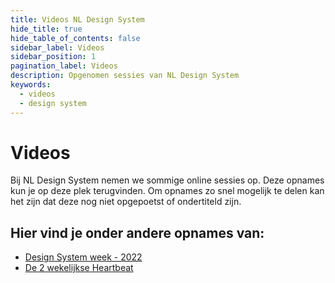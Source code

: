 ```yaml
---
title: Videos NL Design System
hide_title: true
hide_table_of_contents: false
sidebar_label: Videos
sidebar_position: 1
pagination_label: Videos
description: Opgenomen sessies van NL Design System
keywords:
  - videos
  - design system
---
```


# Videos

Bij NL Design System nemen we sommige online sessies op. Deze opnames kun je op deze plek terugvinden. Om opnames zo snel mogelijk te delen kan het zijn dat deze nog niet opgepoetst of ondertiteld zijn.

## Hier vind je onder andere opnames van:

- [Design System week - 2022](design-system-week-2022)
- [De 2 wekelijkse Heartbeat](heartbeat)
